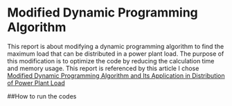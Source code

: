 # Modified Dynamic Programming Algorithm
This report is about modifying a dynamic programming algorithm to find the maximum load that can be distributed in a power plant load. The purpose of this modification is to optimize the code by reducing the calculation time and memory usage. This report is referenced by this article I chose [Modified Dynamic Programming Algorithm and Its Application in
Distribution of Power Plant Load](https://www.e3s-conferences.org/articles/e3sconf/pdf/2019/62/e3sconf_icbte2019_01005.pdf)

##How to run the codes

